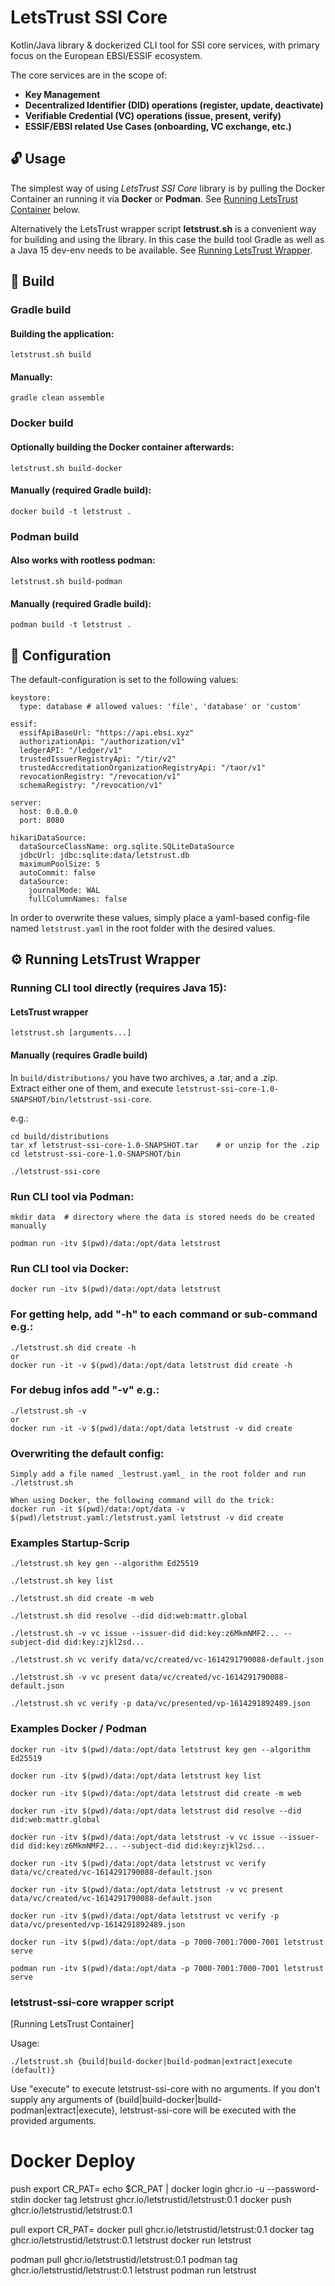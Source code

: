 # LetsTrust SSI Core

Kotlin/Java library & dockerized CLI tool for SSI core services, with primary focus on the European EBSI/ESSIF ecosystem.

The core services are in the scope of:
 - **Key Management**
 - **Decentralized Identifier (DID) operations (register, update, deactivate)**
 - **Verifiable Credential (VC) operations (issue, present, verify)**
 - **ESSIF/EBSI related Use Cases (onboarding, VC exchange, etc.)**

## :unlock: Usage

The simplest way of using _LetsTrust SSI Core_ library is by pulling the Docker Container an running it via **Docker** or **Podman**. See [Running LetsTrust Container](#running-letstrust-container) below.

Alternatively the LetsTrust wrapper script **letstrust.sh** is a convenient way for building and using the library. In this case the build tool Gradle as well as a Java 15 dev-env needs to be available. See [Running LetsTrust Wrapper](#running-letstrust-wrapper).


## :hammer: Build

### Gradle build

#### Building the application:

    letstrust.sh build

#### Manually:

    gradle clean assemble

### Docker build

#### Optionally building the Docker container afterwards:

    letstrust.sh build-docker

#### Manually (required Gradle build):

    docker build -t letstrust .

### Podman build

#### Also works with rootless podman:

    letstrust.sh build-podman

#### Manually (required Gradle build):

    podman build -t letstrust .

## :page_facing_up:  Configuration

The default-configuration is set to the following values:

````
keystore:
  type: database # allowed values: 'file', 'database' or 'custom'

essif:
  essifApiBaseUrl: "https://api.ebsi.xyz"
  authorizationApi: "/authorization/v1"
  ledgerAPI: "/ledger/v1"
  trustedIssuerRegistryApi: "/tir/v2"
  trustedAccreditationOrganizationRegistryApi: "/taor/v1"
  revocationRegistry: "/revocation/v1"
  schemaRegistry: "/revocation/v1"

server:
  host: 0.0.0.0
  port: 8080

hikariDataSource:
  dataSourceClassName: org.sqlite.SQLiteDataSource
  jdbcUrl: jdbc:sqlite:data/letstrust.db
  maximumPoolSize: 5
  autoCommit: false
  dataSource:
    journalMode: WAL
    fullColumnNames: false
````

In order to overwrite these values, simply place a yaml-based config-file named `letstrust.yaml` in the root folder with the desired values.


## :gear: Running LetsTrust Wrapper

### Running CLI tool directly (requires Java 15):

#### LetsTrust wrapper

    letstrust.sh [arguments...]

#### Manually (requires Gradle build)

In `build/distributions/` you have two archives, a .tar, and a .zip.  
Extract either one of them, and execute `letstrust-ssi-core-1.0-SNAPSHOT/bin/letstrust-ssi-core`.

e.g.:

    cd build/distributions
    tar xf letstrust-ssi-core-1.0-SNAPSHOT.tar    # or unzip for the .zip
    cd letstrust-ssi-core-1.0-SNAPSHOT/bin

    ./letstrust-ssi-core

### Run CLI tool via Podman:
    mkdir data  # directory where the data is stored needs do be created manually

    podman run -itv $(pwd)/data:/opt/data letstrust

### Run CLI tool via Docker:

    docker run -itv $(pwd)/data:/opt/data letstrust

### For getting help, add "-h" to each command or sub-command e.g.:
    ./letstrust.sh did create -h
    or
    docker run -it -v $(pwd)/data:/opt/data letstrust did create -h

### For debug infos add "-v" e.g.:

    ./letstrust.sh -v
    or
    docker run -it -v $(pwd)/data:/opt/data letstrust -v did create

### Overwriting the default config:
    Simply add a file named _lestrust.yaml_ in the root folder and run ./letstrust.sh

    When using Docker, the following command will do the trick:
    docker run -it $(pwd)/data:/opt/data -v $(pwd)/letstrust.yaml:/letstrust.yaml letstrust -v did create

### Examples Startup-Scrip 

    ./letstrust.sh key gen --algorithm Ed25519

    ./letstrust.sh key list

    ./letstrust.sh did create -m web

    ./letstrust.sh did resolve --did did:web:mattr.global

    ./letstrust.sh -v vc issue --issuer-did did:key:z6MkmNMF2... --subject-did did:key:zjkl2sd...

    ./letstrust.sh vc verify data/vc/created/vc-1614291790088-default.json

    ./letstrust.sh -v vc present data/vc/created/vc-1614291790088-default.json

    ./letstrust.sh vc verify -p data/vc/presented/vp-1614291892489.json

### Examples Docker / Podman
    docker run -itv $(pwd)/data:/opt/data letstrust key gen --algorithm Ed25519

    docker run -itv $(pwd)/data:/opt/data letstrust key list

    docker run -itv $(pwd)/data:/opt/data letstrust did create -m web

    docker run -itv $(pwd)/data:/opt/data letstrust did resolve --did did:web:mattr.global

    docker run -itv $(pwd)/data:/opt/data letstrust -v vc issue --issuer-did did:key:z6MkmNMF2... --subject-did did:key:zjkl2sd...

    docker run -itv $(pwd)/data:/opt/data letstrust vc verify data/vc/created/vc-1614291790088-default.json

    docker run -itv $(pwd)/data:/opt/data letstrust -v vc present data/vc/created/vc-1614291790088-default.json

    docker run -itv $(pwd)/data:/opt/data letstrust vc verify -p data/vc/presented/vp-1614291892489.json

    docker run -itv $(pwd)/data:/opt/data -p 7000-7001:7000-7001 letstrust serve

    podman run -itv $(pwd)/data:/opt/data -p 7000-7001:7000-7001 letstrust serve

### letstrust-ssi-core wrapper script

[Running LetsTrust Container]

Usage:
    
    ./letstrust.sh {build|build-docker|build-podman|extract|execute (default)}

Use "execute" to execute letstrust-ssi-core with no arguments. If you don't supply any
arguments of {build|build-docker|build-podman|extract|execute}, letstrust-ssi-core will
be executed with the provided arguments.

# Docker Deploy
push
export CR_PAT=<token-write-packages>
echo $CR_PAT | docker login ghcr.io -u <username> --password-stdin
docker tag letstrust ghcr.io/letstrustid/letstrust:0.1
docker push ghcr.io/letstrustid/letstrust:0.1

pull
export CR_PAT=<token-read-packages>
docker pull ghcr.io/letstrustid/letstrust:0.1
docker tag ghcr.io/letstrustid/letstrust:0.1 letstrust
docker run letstrust


podman pull ghcr.io/letstrustid/letstrust:0.1
podman tag ghcr.io/letstrustid/letstrust:0.1 letstrust
podman run letstrust
